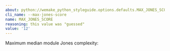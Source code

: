 ```yaml
---
about: python://wemake_python_styleguide.options.defaults.MAX_JONES_SCORE
cli_name: --max-jones-score
name: MAX_JONES_SCORE
reasoning: this value was "guessed"
value: '12'
---
```


Maximum median module Jones complexity: